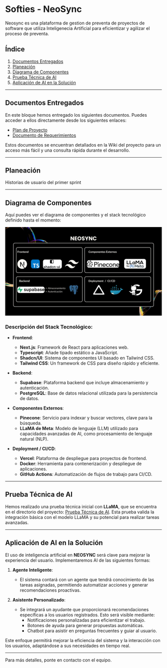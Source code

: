 # Softies - NeoSync

Neosync es una plataforma de gestion de preventa de proyectos de software que utiliza Inteligenecia Artificial para eficientizar y agilizar el proceso de preventa.

## Índice
1. [Documentos Entregados](#documentos-entregados)
2. [Planeación](#planeación)
3. [Diagrama de Componentes](#diagrama-de-componentes)
4. [Prueba Técnica de AI](#prueba-técnica-de-ai)
5. [Aplicación de AI en la Solución](#aplicación-de-ai-en-la-solución)

---

## Documentos Entregados

En este bloque hemos entregado los siguientes documentos. Puedes acceder a ellos directamente desde los siguientes enlaces:

- [Plan de Proyecto](https://docs.google.com/document/d/1P0X5hc2Y5LTHBW99r5GE0Actw_C1DuLXs6NGmRDxDcM/edit?usp=sharing)
- [Documento de Requerimientos](https://docs.google.com/document/d/1K-KegpOpBIw_idXq83HhmWMXVDrcLAwU8OVUlaL_J_4/edit?usp=sharing)

Estos documentos se encuentran detallados en la Wiki del proyecto para un acceso más fácil y una consulta rápida durante el desarrollo.

---

## Planeación
Historias de usuario del primer sprint

---

## Diagrama de Componentes

Aquí puedes ver el diagrama de componentes y el stack tecnológico definido hasta el momento:

![Diagrama de Componentes](README_Assets/Softies%20-%20Propuesta%20Final.jpg)

### Descripción del Stack Tecnológico:
- **Frontend**:
  - **Next.js**: Framework de React para aplicaciones web.
  - **Typescript**: Añade tipado estático a JavaScript.
  - **Shadcn/UI**: Sistema de componentes UI basado en Tailwind CSS.
  - **Tailwind CSS**: Un framework de CSS para diseño rápido y eficiente.

- **Backend**:
  - **Supabase**: Plataforma backend que incluye almacenamiento y autenticación.
  - **PostgreSQL**: Base de datos relacional utilizada para la persistencia de datos.

- **Componentes Externos**:
  - **Pinecone**: Servicio para indexar y buscar vectores, clave para la búsqueda.
  - **LLaMA de Meta**: Modelo de lenguaje (LLM) utilizado para capacidades avanzadas de AI, como procesamiento de lenguaje natural (NLP).

- **Deployment / CI/CD**:
  - **Vercel**: Plataforma de despliegue para proyectos de frontend.
  - **Docker**: Herramienta para contenerización y despliegue de aplicaciones.
  - **GitHub Actions**: Automatización de flujos de trabajo para CI/CD.

---

## Prueba Técnica de AI

Hemos realizado una prueba técnica inicial con **LLaMA**, que se encuentra en el directorio del proyecto: [Prueba Técnica de AI](llama%20API/llama-test.ipynb). Esta prueba valida la integración básica con el modelo LLaMA y su potencial para realizar tareas avanzadas.

---

## Aplicación de AI en la Solución

El uso de inteligencia artificial en **NEOSYNC** será clave para mejorar la experiencia del usuario. Implementaremos AI de las siguientes formas:

1. **Agente Inteligente**: 
   - El sistema contará con un agente que tendrá conocimiento de las tareas asignadas, permitiendo automatizar acciones y generar recomendaciones proactivas.

2. **Asistente Personalizado**:
   - Se integrará un ayudante que proporcionará recomendaciones específicas a los usuarios registrados. Esto será visible mediante:
     - Notificaciones personalizadas para eficientizar el trabajo.
     - Botones de ayuda para generar propuestas automáticas.
     - Chatbot para asistir en preguntas frecuentes y guiar al usuario.

Este enfoque permitirá mejorar la eficiencia del sistema y la interacción con los usuarios, adaptándose a sus necesidades en tiempo real.

---

Para más detalles, ponte en contacto con el equipo.
